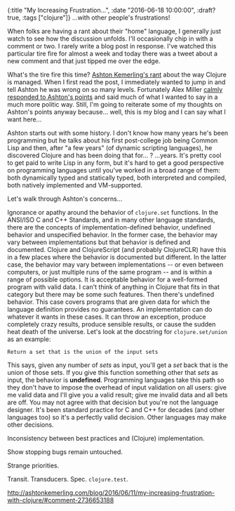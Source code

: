 {:title "My Increasing Frustration...",
 :date "2016-06-18 10:00:00",
 :draft? true,
 :tags ["clojure"]}
...with other people's frustrations! 

When folks are having a rant about their "home" language, I generally just watch to see how the discussion unfolds. I'll occasionally chip in with a comment or two. I rarely write a blog post in response. I've watched this particular tire fire for almost a week and today there was a tweet about a new comment and that just tipped me over the edge.<!-- more -->

What's the tire fire this time? [Ashton Kemerling's rant](http://ashtonkemerling.com/blog/2016/06/11/my-increasing-frustration-with-clojure/) about the way Clojure is managed. When I first read the post, I immediately wanted to jump in and tell Ashton he was wrong on so many levels. Fortunately Alex Miller [calmly responded to Ashton's points](http://ashtonkemerling.com/blog/2016/06/11/my-increasing-frustration-with-clojure/#comment-2725501771) and said much of what I wanted to say in a much more politic way. Still, I'm going to reiterate some of my thoughts on Ashton's points anyway because... well, this is my blog and I can say what I want here...

Ashton starts out with some history. I don't know how many years he's been programming but he talks about his first post-college job being Common Lisp and then, after "a few years" (of dynamic scripting languages), he discovered Clojure and has been doing that for... ? ...years. It's pretty cool to get paid to write Lisp in any form, but it's hard to get a good perspective on programming languages until you've worked in a broad range of them: both dynamically typed and statically typed, both interpreted and compiled, both natively implemented and VM-supported.

Let's walk through Ashton's concerns...

Ignorance or apathy around the behavior of `clojure.set` functions. In the ANSI/ISO C and C++ Standards, and in many other language standards, there are the concepts of implementation-defined behavior, undefined behavior and unspecified behavior. In the former case, the behavior may vary between implementations but that behavior is defined and documented. Clojure and ClojureScript (and probably ClojureCLR) have this in a few places where the behavior is documented but different. In the latter case, the behavior may vary between implementations -- or even between computers, or just multiple runs of the same program -- and is within a range of possible options. It is acceptable behavior for a well-formed program with valid data. I can't think of anything in Clojure that fits in that category but there may be some such features. Then there's undefined behavior. This case covers programs that are given data for which the language definition provides no guarantees. An implementation can do whatever it wants in these cases. It can throw an exception, produce completely crazy results, produce sensible results, or cause the sudden heat death of the universe. Let's look at the docstring for `clojure.set/union` as an example:

    Return a set that is the union of the input sets

This says, given any number of _sets_ as input, you'll get a _set_ back that is the union of those sets. If you give this function something other that _sets_ as input, the behavior is **undefined**. Programming languages take this path so they don't have to impose the overhead of input validation on all users: give me valid data and I'll give you a valid result; give me invalid data and all bets are off. You may not agree with that decision but you're not the language designer. It's been standard practice for C and C++ for decades (and other languages too) so it's a perfectly valid decision. Other languages may make other decisions.

Inconsistency between best practices and (Clojure) implementation.

Show stopping bugs remain untouched.

Strange priorities.

Transit. Transducers. Spec. `clojure.test`.

http://ashtonkemerling.com/blog/2016/06/11/my-increasing-frustration-with-clojure/#comment-2736653188

